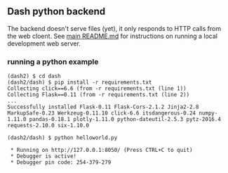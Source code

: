 
## Dash python backend

The backend doesn't serve files (yet), it only responds to HTTP calls from the web cloent. See [main README.md](../README.md) for instructions on running a local development web server.

### running a python example

```
(dash2) $ cd dash
(dash2/dash) $ pip install -r requirements.txt
Collecting click==6.6 (from -r requirements.txt (line 1))
Collecting Flask==0.11 (from -r requirements.txt (line 2))
...
Successfully installed Flask-0.11 Flask-Cors-2.1.2 Jinja2-2.8 MarkupSafe-0.23 Werkzeug-0.11.10 click-6.6 itsdangerous-0.24 numpy-1.11.0 pandas-0.18.1 plotly-1.11.0 python-dateutil-2.5.3 pytz-2016.4 requests-2.10.0 six-1.10.0

(dash2/dash) $ python helloworld.py

 * Running on http://127.0.0.1:8050/ (Press CTRL+C to quit)
 * Debugger is active!
 * Debugger pin code: 254-379-279
```
